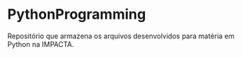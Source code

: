 # PythonProgramming
Repositório que armazena os arquivos desenvolvidos para matéria em Python na IMPACTA.
